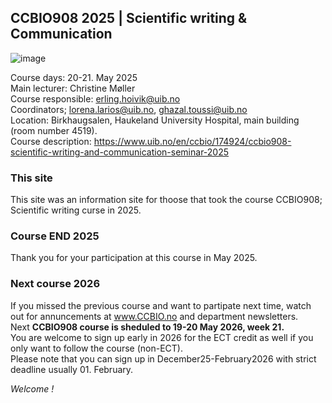 ## CCBIO908 2025 | Scientific writing & Communication
![image](https://github.com/user-attachments/assets/2a3647ab-1aa4-4609-a0ee-ead5755543b4)

Course days: 20-21. May 2025         
Main lecturer: Christine Møller          
Course responsible: erling.hoivik@uib.no        
Coordinators; lorena.larios@uib.no, ghazal.toussi@uib.no              
Location: Birkhaugsalen, Haukeland University Hospital, main building (room number 4519).     
Course description: https://www.uib.no/en/ccbio/174924/ccbio908-scientific-writing-and-communication-seminar-2025

### This site
This site was an information site for thoose that took the course CCBIO908; Scientific writing curse in 2025.     

### Course END 2025
Thank you for your participation at this course in May 2025.    

### Next course 2026
If you missed the previous course and want to partipate next time, watch out for annuncements at www.CCBIO.no and department newsletters.     
Next **CCBIO908 course is sheduled to 19-20 May 2026, week 21.**   
You are welcome to sign up early in 2026 for the ECT credit as well if you only want to follow the course (non-ECT).        
Please note that you can sign up in December25-February2026 with strict deadline usually 01. February.      

*Welcome !*



             

 





